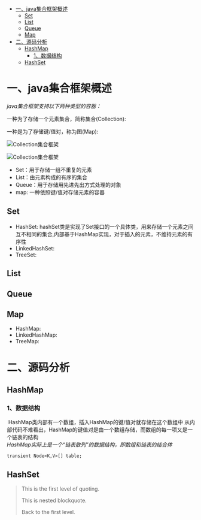 <!-- TOC -->

- [一、java集合框架概述](#一java集合框架概述)
    - [Set](#set)
    - [List](#list)
    - [Queue](#queue)
    - [Map](#map)
- [二、源码分析](#二源码分析)
    - [HashMap](#hashmap)
        - [1、数据结构](#1数据结构)
    - [HashSet](#hashset)

<!-- /TOC -->
# 一、java集合框架概述 #

*java集合框架支持以下两种类型的容器：*

一种为了存储一个元素集合，简称集合(Collection):

一种是为了存储键/值对，称为图(Map):

![Collection集合框架](https://github.com/Aroue/Lee-notes/blob/master/images/Collection.png)

![Collection集合框架](https://github.com/Aroue/Lee-notes/blob/master/images/Map.png)

* Set：用于存储一组不重复的元素
* List：由元素构成的有序的集合
* Queue：用于存储用先进先出方式处理的对象
* map: 一种依照键/值对存储元素的容器

## Set ##
* HashSet: hashSet类是实现了Set接口的一个具体类，用来存储一个元素之间互不相同的集合,内部基于HashMap实现，对于插入的元素，不维持元素的有序性
* LinkedHashSet: 
* TreeSet: 

## List ##

## Queue ##

## Map ##
* HashMap: 
* LinkedHashMap: 
* TreeMap:

# 二、源码分析 #

## HashMap ##

### 1、数据结构 ###
&nbsp;HashMap类内部有一个数组，插入HashMap的键/值对就存储在这个数组中
从内部代码不难看出，HashMap的键值对是由一个数组存储，而数组的每一项又是一个链表的结构  
_HashMap实际上是一个“链表散列”的数据结构，即数组和链表的结合体_
```
transient Node<K,V>[] table; 
```




## HashSet ##

> This is the first level of quoting.
>
>  This is nested blockquote.
>
> Back to the first level.

